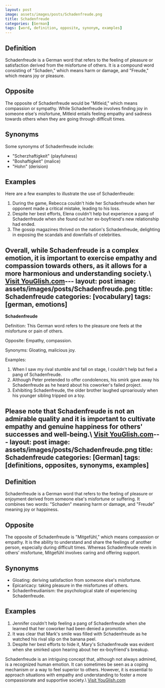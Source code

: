 ```yaml
---
layout: post
image: assets/images/posts/Schadenfreude.png
title: Schadenfreude
categories: [German]
tags: [word, definition, opposite, synonym, examples]
---
```


## Definition

Schadenfreude is a German word that refers to the feeling of pleasure or satisfaction derived from the misfortune of others. It is a compound word consisting of "Schaden," which means harm or damage, and "Freude," which means joy or pleasure.

## Opposite

The opposite of Schadenfreude would be "Mitleid," which means compassion or sympathy. While Schadenfreude involves finding joy in someone else's misfortune, Mitleid entails feeling empathy and sadness towards others when they are going through difficult times.

## Synonyms

Some synonyms of Schadenfreude include:

- "Scherzhaftigkeit" (playfulness)
- "Boshaftigkeit" (malice)
- "Hohn" (derision)

## Examples

Here are a few examples to illustrate the use of Schadenfreude:

1. During the game, Rebecca couldn't hide her Schadenfreude when her opponent made a critical mistake, leading to his loss.
2. Despite her best efforts, Elena couldn't help but experience a pang of Schadenfreude when she found out her ex-boyfriend's new relationship had ended.
3. The gossip magazines thrived on the nation's Schadenfreude, delighting in exposing the scandals and downfalls of celebrities.

Overall, while Schadenfreude is a complex emotion, it is important to exercise empathy and compassion towards others, as it allows for a more harmonious and understanding society.\ <a id="yg-widget-0" class="youglish-widget" data-query="Schadenfreude" data-lang="german" data-components="8412" data-auto-start="0" data-bkg-color="theme_light" data-title="How%20to%20pronounce%20Schadenfreude%20in%20German"  rel="nofollow" href="https://youglish.com">Visit YouGlish.com</a><script async src="https://youglish.com/public/emb/widget.js" charset="utf-8"></script>---
layout: post
image: assets/images/posts/Schadenfreude.png
title: Schadenfreude
categories: [vocabulary]
tags: [german, emotions]
---

**Schadenfreude**

Definition: This German word refers to the pleasure one feels at the misfortune or pain of others.

Opposite: Empathy, compassion.

Synonyms: Gloating, malicious joy.

Examples: 

1. When I saw my rival stumble and fall on stage, I couldn't help but feel a pang of Schadenfreude.
2. Although Peter pretended to offer condolences, his smirk gave away his Schadenfreude as he heard about his coworker's failed project.
3. Exhibiting Schadenfreude, the older brother laughed uproariously when his younger sibling tripped on a toy.

Please note that Schadenfreude is not an admirable quality and it is important to cultivate empathy and genuine happiness for others' successes and well-being.\ <a id="yg-widget-0" class="youglish-widget" data-query="Schadenfreude" data-lang="german" data-components="8412" data-auto-start="0" data-bkg-color="theme_light" data-title="How%20to%20pronounce%20Schadenfreude%20in%20German"  rel="nofollow" href="https://youglish.com">Visit YouGlish.com</a><script async src="https://youglish.com/public/emb/widget.js" charset="utf-8"></script>---
layout: post
image: assets/images/posts/Schadenfreude.png
title: Schadenfreude
categories: [German]
tags: [definitions, opposites, synonyms, examples]
---

## Definition
Schadenfreude is a German word that refers to the feeling of pleasure or enjoyment derived from someone else's misfortune or suffering. It combines two words: "Schaden" meaning harm or damage, and "Freude" meaning joy or happiness. 

## Opposite
The opposite of Schadenfreude is "Mitgefühl," which means compassion or empathy. It is the ability to understand and share the feelings of another person, especially during difficult times. Whereas Schadenfreude revels in others' misfortune, Mitgefühl involves caring and offering support.

## Synonyms
- Gloating: deriving satisfaction from someone else's misfortune.
- Epicaricacy: taking pleasure in the misfortunes of others.
- Schadenfreudianism: the psychological state of experiencing Schadenfreude.

## Examples
1. Jennifer couldn't help feeling a pang of Schadenfreude when she learned that her coworker had been denied a promotion. 
2. It was clear that Mark's smile was filled with Schadenfreude as he watched his rival slip on the banana peel.
3. Despite her best efforts to hide it, Mary's Schadenfreude was evident when she smirked upon hearing about her ex-boyfriend's breakup.

Schadenfreude is an intriguing concept that, although not always admired, is a recognized human emotion. It can sometimes be seen as a coping mechanism or a way to feel superior to others. However, it is essential to approach situations with empathy and understanding to foster a more compassionate and supportive society.\ <a id="yg-widget-0" class="youglish-widget" data-query="Schadenfreude" data-lang="german" data-components="8412" data-auto-start="0" data-bkg-color="theme_light" data-title="How%20to%20pronounce%20Schadenfreude%20in%20German"  rel="nofollow" href="https://youglish.com">Visit YouGlish.com</a><script async src="https://youglish.com/public/emb/widget.js" charset="utf-8"></script>